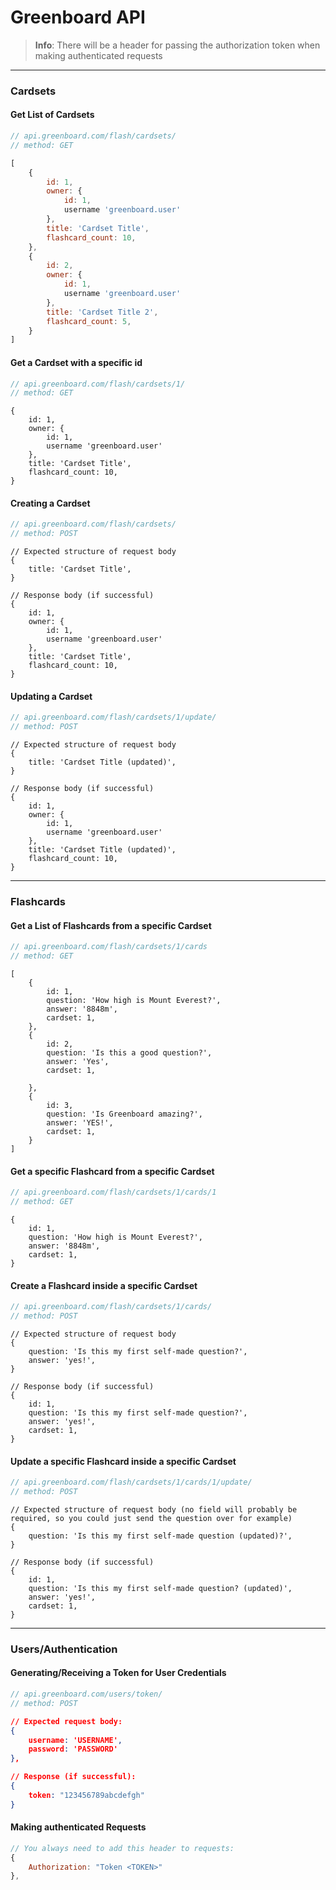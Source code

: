 # Greenboard API 
> **Info**: There will be a header for passing the authorization token when making authenticated requests 

---
### Cardsets
#### Get List of Cardsets
```javascript
// api.greenboard.com/flash/cardsets/
// method: GET
```
```javascript
[
	{
		id: 1,
		owner: {
			id: 1, 
			username 'greenboard.user'
		},
		title: 'Cardset Title',
		flashcard_count: 10, 
	}, 
	{
		id: 2,
		owner: {
			id: 1, 
			username 'greenboard.user'
		},
		title: 'Cardset Title 2',
		flashcard_count: 5, 
	}
]
```

#### Get a Cardset with a specific id
```javascript
// api.greenboard.com/flash/cardsets/1/
// method: GET
```
```
{
	id: 1,
	owner: {
		id: 1, 
		username 'greenboard.user'
	},
	title: 'Cardset Title',
	flashcard_count: 10, 
}
```

#### Creating a Cardset
```javascript
// api.greenboard.com/flash/cardsets/
// method: POST
```
```
// Expected structure of request body
{
	title: 'Cardset Title',
}

// Response body (if successful)
{
	id: 1,
	owner: {
		id: 1, 
		username 'greenboard.user'
	},
	title: 'Cardset Title',
	flashcard_count: 10, 
}
```

#### Updating a Cardset
```javascript
// api.greenboard.com/flash/cardsets/1/update/
// method: POST
```
```
// Expected structure of request body
{
	title: 'Cardset Title (updated)',
}

// Response body (if successful)
{
	id: 1,
	owner: {
		id: 1, 
		username 'greenboard.user'
	},
	title: 'Cardset Title (updated)',
	flashcard_count: 10, 
}
```
---
### Flashcards
#### Get a List of Flashcards from a specific Cardset
```javascript
// api.greenboard.com/flash/cardsets/1/cards
// method: GET
```
```
[
	{
		id: 1,
		question: 'How high is Mount Everest?',
		answer: '8848m',
		cardset: 1,
	}, 
	{
		id: 2,
		question: 'Is this a good question?',
		answer: 'Yes',
		cardset: 1,
		
	},
	{
		id: 3,
		question: 'Is Greenboard amazing?',
		answer: 'YES!',
		cardset: 1,
	}
]
```

#### Get a specific Flashcard from a specific Cardset
```javascript
// api.greenboard.com/flash/cardsets/1/cards/1
// method: GET
```
```
{
	id: 1,
	question: 'How high is Mount Everest?',
	answer: '8848m',
	cardset: 1,
}
```

#### Create a Flashcard inside a specific Cardset
```javascript
// api.greenboard.com/flash/cardsets/1/cards/
// method: POST
```
```
// Expected structure of request body
{
	question: 'Is this my first self-made question?',
	answer: 'yes!',
}

// Response body (if successful)
{
	id: 1, 
	question: 'Is this my first self-made question?',
	answer: 'yes!',
	cardset: 1,
}
```

#### Update a specific Flashcard inside a specific Cardset
```javascript
// api.greenboard.com/flash/cardsets/1/cards/1/update/
// method: POST
```
```
// Expected structure of request body (no field will probably be required, so you could just send the question over for example)
{
	question: 'Is this my first self-made question (updated)?',
}

// Response body (if successful)
{
	id: 1, 
	question: 'Is this my first self-made question? (updated)',
	answer: 'yes!',
	cardset: 1,
}
```

--- 

### Users/Authentication
#### Generating/Receiving a Token for User Credentials
```javascript
// api.greenboard.com/users/token/
// method: POST
```
```json
// Expected request body:
{
	username: 'USERNAME',
	password: 'PASSWORD' 
}, 

// Response (if successful): 
{
    token: "123456789abcdefgh"
}
```

#### Making authenticated Requests
```javascript
// You always need to add this header to requests:
{
	Authorization: "Token <TOKEN>"
}, 
```